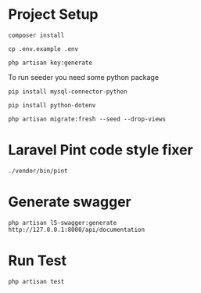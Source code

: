 # Project Setup

```composer install```

```cp .env.example .env```

```php artisan key:generate```



To run seeder you need some python package

``` pip install mysql-connector-python ```

``` pip install python-dotenv ```



```php artisan migrate:fresh --seed --drop-views```



# Laravel Pint code style fixer
```./vendor/bin/pint```

# Generate swagger
```php artisan l5-swagger:generate```
```http://127.0.0.1:8000/api/documentation```



# Run Test
```php artisan test```

